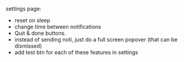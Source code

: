 settings page:
- reset on sleep
- change time between notifications
- Quit & done buttons.
- instead of sending noti, just do a full screen popover (that can be dismissed)
- add test btn for each of these features in settings